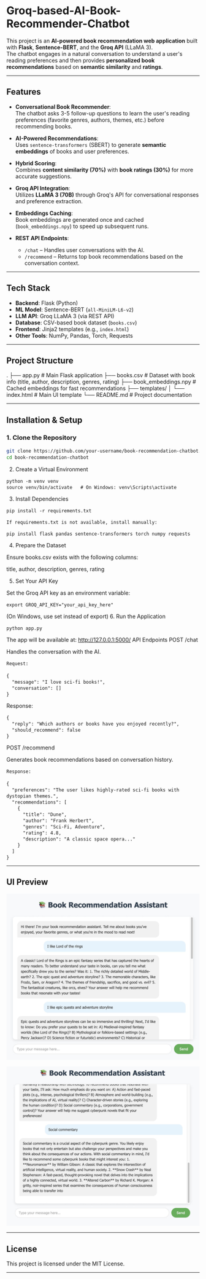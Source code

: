 # Groq-based-AI-Book-Recommender-Chatbot

This project is an **AI-powered book recommendation web application** built with **Flask**, **Sentence-BERT**, and the **Groq API** (LLaMA 3).  
The chatbot engages in a natural conversation to understand a user's reading preferences and then provides **personalized book recommendations** based on **semantic similarity** and **ratings**.

---

## Features

- **Conversational Book Recommender**:  
  The chatbot asks 3-5 follow-up questions to learn the user's reading preferences (favorite genres, authors, themes, etc.) before recommending books.
  
- **AI-Powered Recommendations**:  
  Uses `sentence-transformers` (SBERT) to generate **semantic embeddings** of books and user preferences.

- **Hybrid Scoring**:  
  Combines **content similarity (70%)** with **book ratings (30%)** for more accurate suggestions.

- **Groq API Integration**:  
  Utilizes **LLaMA 3 (70B)** through Groq's API for conversational responses and preference extraction.

- **Embeddings Caching**:  
  Book embeddings are generated once and cached (`book_embeddings.npy`) to speed up subsequent runs.

- **REST API Endpoints**:  
  - `/chat` – Handles user conversations with the AI.  
  - `/recommend` – Returns top book recommendations based on the conversation context.

---

## Tech Stack

- **Backend**: Flask (Python)
- **ML Model**: Sentence-BERT (`all-MiniLM-L6-v2`)
- **LLM API**: Groq LLaMA 3 (via REST API)
- **Database**: CSV-based book dataset (`books.csv`)
- **Frontend**: Jinja2 templates (e.g., `index.html`)
- **Other Tools**: NumPy, Pandas, Torch, Requests

---

## Project Structure

.
├── app.py # Main Flask application
├── books.csv # Dataset with book info (title, author, description, genres, rating)
├── book_embeddings.npy # Cached embeddings for fast recommendations
├── templates/
│ └── index.html # Main UI template
└── README.md # Project documentation


---

## Installation & Setup

### **1. Clone the Repository**
```bash
git clone https://github.com/your-username/book-recommendation-chatbot.git
cd book-recommendation-chatbot
```
2. Create a Virtual Environment
```
python -m venv venv
source venv/bin/activate   # On Windows: venv\Scripts\activate
```
3. Install Dependencies
```
pip install -r requirements.txt
```
    If requirements.txt is not available, install manually:
```
pip install flask pandas sentence-transformers torch numpy requests
```
4. Prepare the Dataset

Ensure books.csv exists with the following columns:

title, author, description, genres, rating

5. Set Your API Key

Set the Groq API key as an environment variable:
```
export GROQ_API_KEY="your_api_key_here"
```
(On Windows, use set instead of export)
6. Run the Application
```
python app.py
```
The app will be available at:
http://127.0.0.1:5000/
 API Endpoints
POST /chat

Handles the conversation with the AI.

    Request:

    {
      "message": "I love sci-fi books!",
      "conversation": []
    }

Response:

    {
      "reply": "Which authors or books have you enjoyed recently?",
      "should_recommend": false
    }

POST /recommend

Generates book recommendations based on conversation history.

    Response:

    {
      "preferences": "The user likes highly-rated sci-fi books with dystopian themes.",
      "recommendations": [
        {
          "title": "Dune",
          "author": "Frank Herbert",
          "genres": "Sci-Fi, Adventure",
          "rating": 4.8,
          "description": "A classic space opera..."
        }
      ]
    }
---

## UI Preview

![Chat Interface](ui1.png)

![Book Recommendations](ui2.png)

---

## License
This project is licensed under the MIT License.

---
